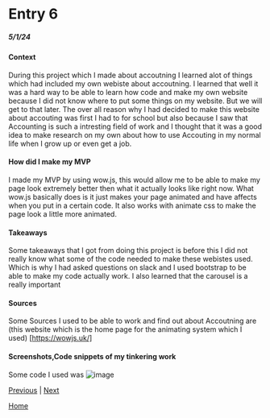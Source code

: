 # Entry 6
##### 5/1/24

#### Context 
During this project which I made about accoutning I learned alot of things which had included my own webiste about accoutning. I learned that well it was a hard way to be able to learn how code and make my own website because I did not know where to put some things on my website. But we will get to that later. The over all reason why I had decided to make this website about accouting was first I had to for school but also because I saw that Accounting is such a intresting field of work and I thought that it was a good idea to make research on my own about how to use Accouting in my normal life when I grow up or even get a job.

#### How did I make my MVP
I made my MVP by using wow.js, this would allow me to be able to make my page look extremely better then what it actually looks like right now. What wow.js basically does is it just makes your page animated and have affects when you put in a certain code. It also works with animate css to make the page look a little more animated. 

#### Takeaways
Some takeaways that I got from doing this project is before this I did not really know what some of the code needed to make these webistes used. Which is why I had asked questions on slack and I used bootstrap to be able to make my code actually work. I also learned that the carousel is a really important 

#### Sources
Some Sources I used to be able to work and find out about Accoutning are (this website which is the home page for the animating system which I used) [https://wowjs.uk/]


#### Screenshots,Code snippets of my tinkering work
Some code I used was ![image](https://github.com/bishoyb1251/sep10-freedom-project/assets/146866628/f39921c1-2c73-4af4-9c74-cc58288a875b)


[Previous](entry05.md) | [Next](entry07.md)

[Home](../README.md)
